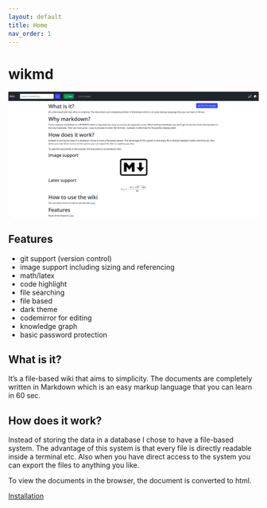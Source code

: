 ```yaml
---
layout: default
title: Home
nav_order: 1
---
```


# wikmd
![preview](images/homepage.png)

## Features
- git support (version control)
- image support including sizing and referencing
- math/latex
- code highlight
- file searching
- file based
- dark theme
- codemirror for editing
- knowledge graph
- basic password protection

## What is it?
It’s a file-based wiki that aims to simplicity. The documents are completely written in Markdown which is an easy markup language that you can learn in 60 sec.

## How does it work?
Instead of storing the data in a database I chose to have a file-based system. The advantage of this system is that every file is directly readable inside a terminal etc. Also when you have direct access to the system you can export the files to anything you like.

To view the documents in the browser, the document is converted to html.

[Installation](installation.md)
